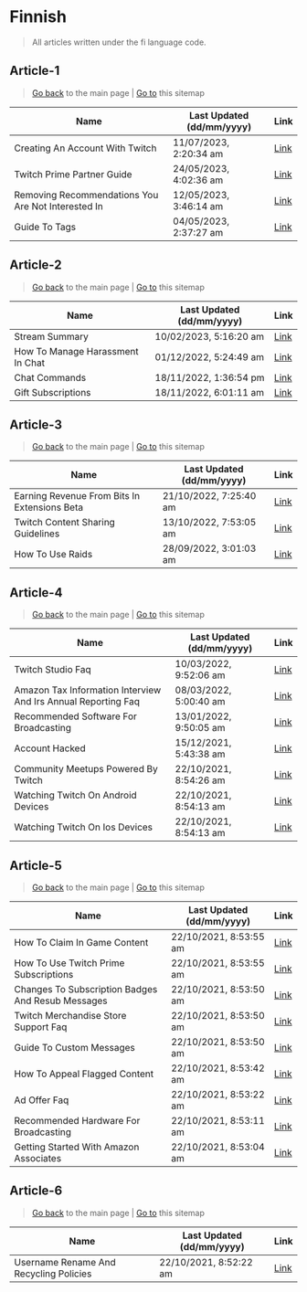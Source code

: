 # Finnish
> All articles written under the fi language code. 

## Article-1
> [Go back](../README.md) to the main page | [Go to](https://help.twitch.tv/s/sitemap-topicarticle-1.xml) this sitemap

| Name                                               | Last Updated (dd/mm/yyyy) | Link                                                                                                     |
|----------------------------------------------------|---------------------------|----------------------------------------------------------------------------------------------------------|
| Creating An Account With Twitch                    | 11/07/2023, 2:20:34 am    | [Link](https://help.twitch.tv/s/article/creating-an-account-with-twitch?language=fi)                     |
| Twitch Prime Partner Guide                         | 24/05/2023, 4:02:36 am    | [Link](https://help.twitch.tv/s/article/twitch-prime-partner-guide?language=fi)                          |
| Removing Recommendations You Are Not Interested In | 12/05/2023, 3:46:14 am    | [Link](https://help.twitch.tv/s/article/Removing-recommendations-you-are-not-interested-in?language=fi)  |
| Guide To Tags                                      | 04/05/2023, 2:37:27 am    | [Link](https://help.twitch.tv/s/article/guide-to-tags?language=fi)                                       |



## Article-2
> [Go back](../README.md) to the main page | [Go to](https://help.twitch.tv/s/sitemap-topicarticle-2.xml) this sitemap

| Name                             | Last Updated (dd/mm/yyyy) | Link                                                                                   |
|----------------------------------|---------------------------|----------------------------------------------------------------------------------------|
| Stream Summary                   | 10/02/2023, 5:16:20 am    | [Link](https://help.twitch.tv/s/article/stream-summary?language=fi)                    |
| How To Manage Harassment In Chat | 01/12/2022, 5:24:49 am    | [Link](https://help.twitch.tv/s/article/how-to-manage-harassment-in-chat?language=fi)  |
| Chat Commands                    | 18/11/2022, 1:36:54 pm    | [Link](https://help.twitch.tv/s/article/chat-commands?language=fi)                     |
| Gift Subscriptions               | 18/11/2022, 6:01:11 am    | [Link](https://help.twitch.tv/s/article/gift-subscriptions?language=fi)                |



## Article-3
> [Go back](../README.md) to the main page | [Go to](https://help.twitch.tv/s/sitemap-topicarticle-3.xml) this sitemap

| Name                                         | Last Updated (dd/mm/yyyy) | Link                                                                                               |
|----------------------------------------------|---------------------------|----------------------------------------------------------------------------------------------------|
| Earning Revenue From Bits In Extensions Beta | 21/10/2022, 7:25:40 am    | [Link](https://help.twitch.tv/s/article/earning-revenue-from-bits-in-extensions-beta?language=fi)  |
| Twitch Content Sharing Guidelines            | 13/10/2022, 7:53:05 am    | [Link](https://help.twitch.tv/s/article/twitch-content-sharing-guidelines?language=fi)             |
| How To Use Raids                             | 28/09/2022, 3:01:03 am    | [Link](https://help.twitch.tv/s/article/how-to-use-raids?language=fi)                              |



## Article-4
> [Go back](../README.md) to the main page | [Go to](https://help.twitch.tv/s/sitemap-topicarticle-4.xml) this sitemap

| Name                                                          | Last Updated (dd/mm/yyyy) | Link                                                                                                                |
|---------------------------------------------------------------|---------------------------|---------------------------------------------------------------------------------------------------------------------|
| Twitch Studio Faq                                             | 10/03/2022, 9:52:06 am    | [Link](https://help.twitch.tv/s/article/twitch-studio-faq?language=fi)                                              |
| Amazon Tax Information Interview And Irs Annual Reporting Faq | 08/03/2022, 5:00:40 am    | [Link](https://help.twitch.tv/s/article/amazon-tax-information-interview-and-irs-annual-reporting-faq?language=fi)  |
| Recommended Software For Broadcasting                         | 13/01/2022, 9:50:05 am    | [Link](https://help.twitch.tv/s/article/recommended-software-for-broadcasting?language=fi)                          |
| Account Hacked                                                | 15/12/2021, 5:43:38 am    | [Link](https://help.twitch.tv/s/article/account-hacked?language=fi)                                                 |
| Community Meetups Powered By Twitch                           | 22/10/2021, 8:54:26 am    | [Link](https://help.twitch.tv/s/article/community-meetups-powered-by-twitch?language=fi)                            |
| Watching Twitch On Android Devices                            | 22/10/2021, 8:54:13 am    | [Link](https://help.twitch.tv/s/article/watching-twitch-on-android-devices?language=fi)                             |
| Watching Twitch On Ios Devices                                | 22/10/2021, 8:54:13 am    | [Link](https://help.twitch.tv/s/article/watching-twitch-on-ios-devices?language=fi)                                 |



## Article-5
> [Go back](../README.md) to the main page | [Go to](https://help.twitch.tv/s/sitemap-topicarticle-5.xml) this sitemap

| Name                                              | Last Updated (dd/mm/yyyy) | Link                                                                                                    |
|---------------------------------------------------|---------------------------|---------------------------------------------------------------------------------------------------------|
| How To Claim In Game Content                      | 22/10/2021, 8:53:55 am    | [Link](https://help.twitch.tv/s/article/how-to-claim-in-game-content?language=fi)                       |
| How To Use Twitch Prime Subscriptions             | 22/10/2021, 8:53:55 am    | [Link](https://help.twitch.tv/s/article/how-to-use-twitch-prime-subscriptions?language=fi)              |
| Changes To Subscription Badges And Resub Messages | 22/10/2021, 8:53:50 am    | [Link](https://help.twitch.tv/s/article/Changes-to-Subscription-Badges-and-Resub-Messages?language=fi)  |
| Twitch Merchandise Store Support Faq              | 22/10/2021, 8:53:50 am    | [Link](https://help.twitch.tv/s/article/twitch-merchandise-store-support-faq?language=fi)               |
| Guide To Custom Messages                          | 22/10/2021, 8:53:50 am    | [Link](https://help.twitch.tv/s/article/guide-to-custom-messages?language=fi)                           |
| How To Appeal Flagged Content                     | 22/10/2021, 8:53:42 am    | [Link](https://help.twitch.tv/s/article/how-to-appeal-flagged-content?language=fi)                      |
| Ad Offer Faq                                      | 22/10/2021, 8:53:22 am    | [Link](https://help.twitch.tv/s/article/ad-offer-faq?language=fi)                                       |
| Recommended Hardware For Broadcasting             | 22/10/2021, 8:53:11 am    | [Link](https://help.twitch.tv/s/article/recommended-hardware-for-broadcasting?language=fi)              |
| Getting Started With Amazon Associates            | 22/10/2021, 8:53:04 am    | [Link](https://help.twitch.tv/s/article/getting-started-with-amazon-associates?language=fi)             |



## Article-6
> [Go back](../README.md) to the main page | [Go to](https://help.twitch.tv/s/sitemap-topicarticle-6.xml) this sitemap

| Name                                   | Last Updated (dd/mm/yyyy) | Link                                                                                         |
|----------------------------------------|---------------------------|----------------------------------------------------------------------------------------------|
| Username Rename And Recycling Policies | 22/10/2021, 8:52:22 am    | [Link](https://help.twitch.tv/s/article/username-rename-and-recycling-policies?language=fi)  |



